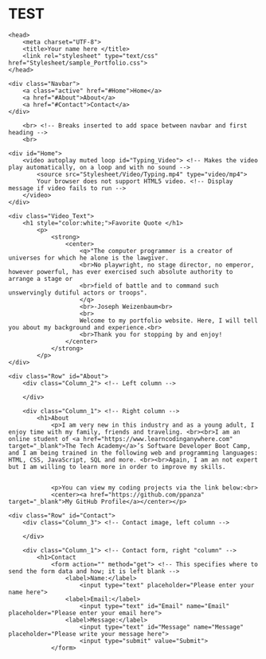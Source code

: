 # TEST
<html>

<!-- Head -->
	<head>
		<meta charset="UTF-8">
		<title>Your name here </title>
		<link rel="stylesheet" type="text/css" href="Stylesheet/sample_Portfolio.css">
	</head>

<!-- Body -->
<body class="Background"> 

<!-- Navbar -->
	<div class="Navbar">
		<a class="active" href="#Home">Home</a> 
		<a href="#About">About</a>
		<a href="#Contact">Contact</a>
	</div>

<!-- Home -->
		<br> <!-- Breaks inserted to add space between navbar and first heading -->
		<br>

<!-- Video -->
	<div id="Home">
		<video autoplay muted loop id="Typing_Video"> <!-- Makes the video play automatically, on a loop and with no sound -->
			<source src="Stylesheet/Video/Typing.mp4" type="video/mp4">
			Your browser does not support HTML5 video. <!-- Display message if video fails to run -->
		</video>
	</div>

<!-- Video text --> 
	<div class="Video_Text"> 
		<h1 style="color:white;">Favorite Quote </h1>
			<p> 
				<strong>
					<center>
						<q>"The computer programmer is a creator of universes for which he alone is the lawgiver.
						<br>No playwright, no stage director, no emperor, however powerful, has ever exercised such absolute authority to arrange a stage or
						<br>field of battle and to command such unswervingly dutiful actors or troops".
						</q>	
						<br>-Joseph Weizenbaum<br>
						<br>
						Welcome to my portfolio website. Here, I will tell you about my background and experience.<br>
						<br>Thank you for stopping by and enjoy! 
					</center>	
				</strong>
			</p> 
	</div>

<!-- About section -->
	<div class="Row" id="About"> 
		<div class="Column_2"> <!-- Left column -->
			
		</div>
  
		<div class="Column_1"> <!-- Right column -->
			<h1>About
				<p>I am very new in this industry and as a young adult, I enjoy time with my family, friends and traveling. <br><br>I am an online student of <a href="https://www.learncodinganywhere.com" target="_blank">The Tech Academy</a>’s Software Developer Boot Camp, and I am being trained in the following web and programming languages: HTML, CSS, JavaScript, SQL and more. <br><br>Again, I am an not expert but I am willing to learn more in order to improve my skills. 
		

				<p>You can view my coding projects via the link below:<br>
				<center><a href="https://github.com/ppanza" target="_blank">My GitHub Profile</a></center></p>
		

<!-- Contact section -->
	<div class="Row" id="Contact"> 
		<div class="Column_3"> <!-- Contact image, left column -->
			
		</div>
	
		<div class="Column_1"> <!-- Contact form, right "column" -->
			<h1>Contact 
				<form action="" method="get"> <!-- This specifies where to send the form data and how; it is left blank -->
					<label>Name:</label>
						<input type="text" placeholder="Please enter your name here">
					<label>Email:</label>
						<input type="text" id="Email" name="Email" placeholder="Please enter your email here">
					<label>Message:</label>
						<input type="text" id="Message" name="Message" placeholder="Please write your message here">
						<input type="submit" value="Submit">
				</form>

	
<!-- Footer section -->
	
		
	
